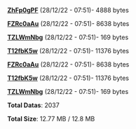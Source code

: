 [**ZhFp0gPF**](/data/ZhFp0gPF.txt) (28/12/22 - 07:51)- 4888 bytes

[**FZRc0aAu**](/data/FZRc0aAu.txt) (28/12/22 - 07:51)- 8638 bytes

[**TZLWmNbg**](/data/TZLWmNbg.txt) (28/12/22 - 07:51)- 169 bytes

[**T12fbK5w**](/data/T12fbK5w.txt) (28/12/22 - 07:51)- 11376 bytes

[**FZRc0aAu**](/data/FZRc0aAu.txt) (28/12/22 - 07:51)- 8638 bytes

[**T12fbK5w**](/data/T12fbK5w.txt) (28/12/22 - 07:51)- 11376 bytes

[**TZLWmNbg**](/data/TZLWmNbg.txt) (28/12/22 - 07:51)- 169 bytes

**Total Datas**: 2037

**Total Size**: 12.77 MB / 12.8 MB